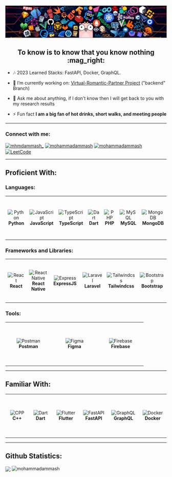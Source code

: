 ![Banner](./banner.png)
<h2 align='center'>To know is to know that you know nothing :mag_right:	</h2>

- :notes: 2023 Learned Stacks: FastAPI, Docker, GraphQL.

- 🔭 I’m currently working on: <a href="../../../virtual_romantic_partner">Virtual-Romantic-Partner Project</a> ("backend" Branch)

- 💬 Ask me about anything, if I don't know then I will get back to you with my research results

- ⚡ Fun fact **I am a big fan of hot drinks, short walks, and meeting people**
--------
<h3 align="left">Connect with me:</h3>
<p align="left">
<a href="https://instagram.com/mhmdammash_" target="blank"><img align="center" src="https://raw.githubusercontent.com/rahuldkjain/github-profile-readme-generator/master/src/images/icons/Social/instagram.svg" alt="mhmdammash_" height="30" width="40" /></a>
<a href="http://www.linkedin.com/in/mohammadammash" target="blank"><img align="center" src="https://cdn.jsdelivr.net/gh/devicons/devicon/icons/linkedin/linkedin-original.svg" alt="mohammadammash" height="30" width="40" /></a>
<a href="mailto:mohammadammash31@gmail.com" target="blank"><img align="center" src="https://img.shields.io/badge/-Gmail-D14836?style=for-the-badge&logo=Gmail&logoColor=white" alt="mohammadammash" height="30" width="80" /></a>
<a href="https://leetcode.com/mohammad_ammash/" target="_blank"><img align="center" src="https://raw.githubusercontent.com/rahuldkjain/github-profile-readme-generator/master/src/images/icons/Social/leet-code.svg" alt="LeetCode" height="30" width="40" /></a>
</p>

--------
## Proficient With:
<h3 align="left">Languages: </h3>
<table>
  <tr>
    <td align="center" height="130" width="130">
      <img
        src="https://cdn.jsdelivr.net/gh/devicons/devicon/icons/python/python-original.svg"
        width="45"
        height="45"
        alt="Python"
      />
      <br /><strong>Python</strong>
    </td>
    <td align="center" height="130" width="130">
      <img
        src="https://cdn.jsdelivr.net/gh/devicons/devicon/icons/javascript/javascript-plain.svg"
        width="45"
        height="45"
        alt="JavaScript"
      />
      <br /><strong>JavaScript</strong>
    </td>
    <td align="center" height="130" width="130">
      <img
        src="https://cdn.jsdelivr.net/gh/devicons/devicon/icons/typescript/typescript-original.svg"
        width="45"
        height="45"
        alt="TypeScript"
      />
      <br /><strong>TypeScript</strong>
    </td>
    <td align="center" height="130" width="130">
      <img
        src="https://cdn.jsdelivr.net/gh/devicons/devicon/icons/dart/dart-original.svg"
        width="45"
        height="45"
        alt="Dart"
      />
      <br /><strong>Dart</strong>
    </td>
    </td>
     <td align="center" height="130" width="130">
      <img
        src="https://cdn.jsdelivr.net/gh/devicons/devicon/icons/php/php-original.svg"
        width="45"
        height="45"
        alt="PHP"
      />
      <br /><strong>PHP</strong>
    </td>
  <td align="center" height="130" width="130">
      <img
        src="https://cdn.jsdelivr.net/gh/devicons/devicon/icons/mysql/mysql-original.svg"
        width="45"
        height="45"
        alt="MySQL"
      />
      <br /><strong>MySQL</strong>
    </td>
    <td align="center" height="130" width="130">
      <img
        src="https://cdn.jsdelivr.net/gh/devicons/devicon/icons/mongodb/mongodb-original.svg"
        width="45"
        height="45"
        alt="MongoDB"
      />
      <br /><strong>MongoDB</strong>
    </td>
  </td>
  </tr>
</table>
<h3 align="left">Frameworks and Libraries: </h3>
<table>
 <tr>
    <td align="center" height="130" width="130">
      <img
        src="https://cdn.jsdelivr.net/gh/devicons/devicon/icons/react/react-original.svg"
        width="40"
        height="40"
        alt="React"
      />
      <br /><strong>React</strong>
    </td>
    <td align="center" height="130" width="130">
      <img
        src="https://cdn.jsdelivr.net/gh/devicons/devicon/icons/react/react-original.svg"
        width="40"
        height="40"
        alt="React Native"
      />
      <br /><strong>React Native</strong>
    </td> 
   <td align="center" height="130" width="130">
      <img
        src="https://cdn.jsdelivr.net/gh/devicons/devicon/icons/express/express-original.svg"
        width="45"
        height="45"
        alt="Express"
      />
      <br /><strong>ExpressJS</strong>
    </td>
   <td align="center" height="130" width="130">
      <img
        src="https://cdn.jsdelivr.net/gh/devicons/devicon/icons/laravel/laravel-plain.svg"
        width="45"
        height="45"
        alt="Laravel"
      />
      <br /><strong>Laravel</strong>
      </td>
    <td align="center" height="130" width="130">
      <img src="https://cdn.jsdelivr.net/gh/devicons/devicon/icons/tailwindcss/tailwindcss-plain.svg"
        width="45"
        height="45"
        alt="Tailwindcss"
      />
      <br /><strong>Tailwindcss</strong>
    </td>
    <td align="center" height="130" width="130">
      <img
        src="https://cdn.jsdelivr.net/gh/devicons/devicon/icons/bootstrap/bootstrap-original.svg"
        width="45"
        height="45"
        alt="Bootstrap"
      />
      <br /><strong>Bootstrap</strong>
    </td>
  </tr>
</table>
<h3 align="left">Tools: </h3>
<table>
    <tr>
    <td align="center" height="130" width="130">
      <img
        src="https://cdn.svgporn.com/logos/postman.svg"
        width="80"
        height="50"
        alt="Postman"
      />
      <br /><strong>Postman</strong>
    </td>
    <td align="center" height="130" width="130">
      <img
        src="https://cdn.jsdelivr.net/gh/devicons/devicon/icons/figma/figma-original.svg"
        width="40"
        height="40"
        alt="Figma"
      />
      <br/><strong>Figma</strong>
    </td>
     <td align="center" height="130" width="130">
      <img
        src="https://cdn.jsdelivr.net/gh/devicons/devicon/icons/firebase/firebase-plain.svg"
        width="40"
        height="40"
        alt="Firebase"
      />
      <br/><strong>Firebase</strong>
    </td>
  </tr>
</table>

--------
## Familiar With:
<table>
  <tr>
    <td align="center" height="130" width="130">
      <img
        src="https://cdn.jsdelivr.net/gh/devicons/devicon/icons/cplusplus/cplusplus-original.svg"
        width="45"
        height="45"
        alt="CPP"
      />
      <br /><strong>C++</strong>
    </td>
    <td align="center" height="130" width="130">
      <img
        src="https://cdn.jsdelivr.net/gh/devicons/devicon/icons/dart/dart-original.svg"
        width="45"
        height="45"
        alt="Dart"
      />
      <br /><strong>Dart</strong>
    </td>
        <td align="center" height="130" width="130">
      <img
        src="https://cdn.jsdelivr.net/gh/devicons/devicon/icons/flutter/flutter-original.svg"
        width="40"
        height="40"
        alt="Flutter"
      />
      <br /><strong>Flutter</strong>
    </td>
   <td align="center" height="130" width="130">
      <img
        src="https://cdn.jsdelivr.net/gh/devicons/devicon/icons/fastapi/fastapi-original.svg"
        width="45"
        height="45"
        alt="FastAPI"
      />
      <br/><strong>FastAPI</strong>
   </td>
    <td align="center" height="130" width="130">
      <img
        src="https://cdn.jsdelivr.net/gh/devicons/devicon/icons/graphql/graphql-plain.svg"
        width="45"
        height="45"
        alt="GraphQL"
      />
      <br /><strong>GraphQL</strong>
    </td>
     <td align="center" height="130" width="130">
      <img
        src="https://cdn.jsdelivr.net/gh/devicons/devicon/icons/docker/docker-original.svg"
        width="45"
        height="45"
        alt="Docker"
      />
      <br /><strong>Docker</strong>
    </td>  
  </tr>
</table>

--------
<h2>Github Statistics:</h2>
<a>
<img align="center" src="https://github-readme-stats.vercel.app/api/top-langs/?username=MohammadAmmash&hide=java,html,CSS&title_color=ffffff&text_color=c9cacc&icon_color=2bbc8a&bg_color=1d1f21&langs_count=4" />
</a>
<a>
<img src="https://github-readme-stats.vercel.app/api?username=mohammadammash&show_icons=true&locale=en&title_color=ffffff&text_color=fff&icon_color=fff&bg_color=1d1f21" alt="mohammadammash" />
</a>
